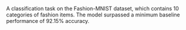 A classification task on the Fashion-MNIST dataset, which contains 10 categories of fashion items.
The model surpassed a minimum baseline performance of 92.15% accuracy.
